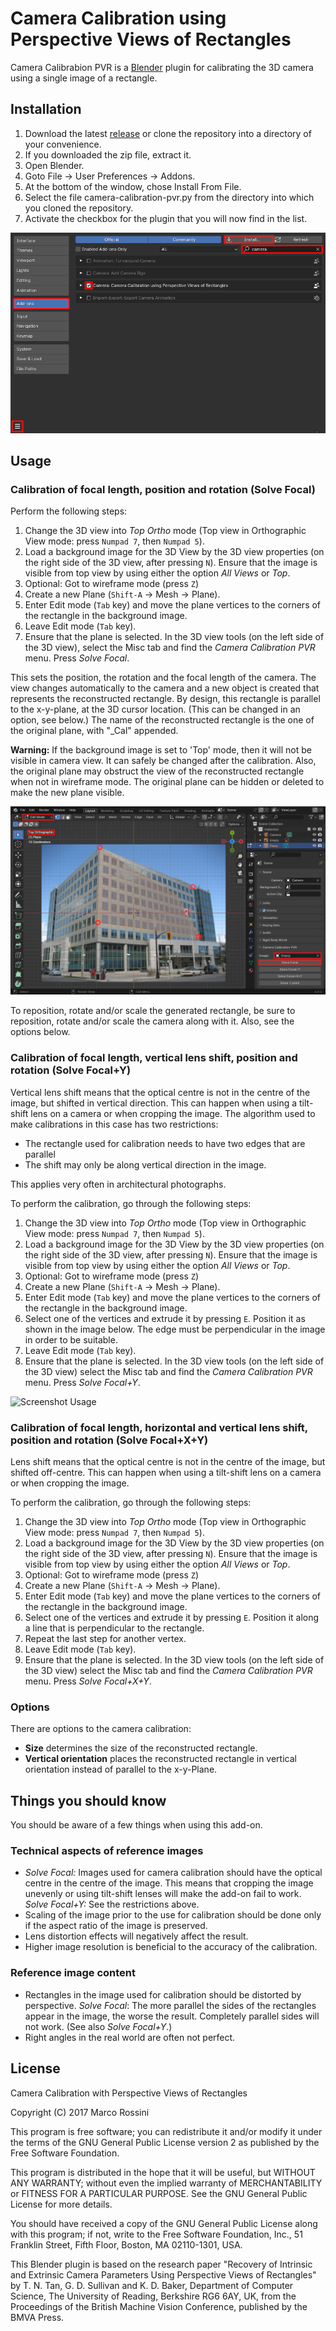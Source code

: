 # Camera Calibration using Perspective Views of Rectangles

Camera Calibrabion PVR is a [Blender](http://www.blender.org) plugin for calibrating the 3D camera using a single image of a rectangle.

## Installation
1. Download the latest [release](https://github.com/mrossini-ethz/camera-calibration-pvr/releases) or clone the repository into a directory of your convenience.
2. If you downloaded the zip file, extract it.
3. Open Blender.
4. Goto File -> User Preferences -> Addons.
5. At the bottom of the window, chose Install From File.
6. Select the file camera-calibration-pvr.py from the directory into which you cloned the repository.
7. Activate the checkbox for the plugin that you will now find in the list.

![Screenshot Installation](https://github.com/mrossini-ethz/camera-calibration-pvr/blob/master/doc/ui1.png "Screenshot Installation")

## Usage
### Calibration of focal length, position and rotation (Solve Focal)
Perform the following steps:

1. Change the 3D view into *Top Ortho* mode (Top view in Orthographic View mode: press `Numpad 7`, then `Numpad 5`).
2. Load a background image for the 3D View by the 3D view properties (on the right side of the 3D view, after pressing `N`). Ensure that the image is visible from top view by using either the option *All Views* or *Top*.
3. Optional: Got to wireframe mode (press `Z`)
4. Create a new Plane (`Shift-A` -> Mesh -> Plane).
5. Enter Edit mode (`Tab` key) and move the plane vertices to the corners of the rectangle in the background image.
6. Leave Edit mode (`Tab` key).
7. Ensure that the plane is selected. In the 3D view tools (on the left side of the 3D view), select the Misc tab and find the *Camera Calibration PVR* menu. Press *Solve Focal*.

This sets the position, the rotation and the focal length of the camera.
The view changes automatically to the camera and a new object is created that represents the reconstructed rectangle.
By design, this rectangle is parallel to the x-y-plane, at the 3D cursor location.
(This can be changed in an option, see below.)
The name of the reconstructed rectangle is the one of the original plane, with "_Cal" appended.

**Warning:** If the background image is set to 'Top' mode, then it will not be visible in camera view.
It can safely be changed after the calibration.
Also, the original plane may obstruct the view of the reconstructed rectangle when not in wireframe mode.
The original plane can be hidden or deleted to make the new plane visible.

![Screenshot Usage](https://github.com/mrossini-ethz/camera-calibration-pvr/blob/master/doc/ui2.png "Screenshot: Usage with Solve Focal")

To reposition, rotate and/or scale the generated rectangle, be sure to reposition, rotate and/or scale the camera along with it.
Also, see the options below.

### Calibration of focal length, vertical lens shift, position and rotation (Solve Focal+Y)
Vertical lens shift means that the optical centre is not in the centre of the image, but shifted in vertical direction.
This can happen when using a tilt-shift lens on a camera or when cropping the image.
The algorithm used to make calibrations in this case has two restrictions:

- The rectangle used for calibration needs to have two edges that are parallel
- The shift may only be along vertical direction in the image.

This applies very often in architectural photographs.

To perform the calibration, go through the following steps:

1. Change the 3D view into *Top Ortho* mode (Top view in Orthographic View mode: press `Numpad 7`, then `Numpad 5`).
2. Load a background image for the 3D View by the 3D view properties (on the right side of the 3D view, after pressing `N`). Ensure that the image is visible from top view by using either the option *All Views* or *Top*.
3. Optional: Got to wireframe mode (press `Z`)
4. Create a new Plane (`Shift-A` -> Mesh -> Plane).
5. Enter Edit mode (`Tab` key) and move the plane vertices to the corners of the rectangle in the background image.
6. Select one of the vertices and extrude it by pressing `E`. Position it as shown in the image below. The edge must be perpendicular in the image in order to be suitable.
7. Leave Edit mode (`Tab` key).
8. Ensure that the plane is selected. In the 3D view tools (on the left side of the 3D view) select the Misc tab and find the *Camera Calibration PVR* menu. Press *Solve Focal+Y*.

![Screenshot Usage](https://github.com/mrossini-ethz/camera-calibration-pvr/blob/master/doc/shifted-perspective.png "Screenshot: Usage for Solve Focal+Y")

### Calibration of focal length, horizontal and vertical lens shift, position and rotation (Solve Focal+X+Y)
Lens shift means that the optical centre is not in the centre of the image, but shifted off-centre.
This can happen when using a tilt-shift lens on a camera or when cropping the image.

To perform the calibration, go through the following steps:

1. Change the 3D view into *Top Ortho* mode (Top view in Orthographic View mode: press `Numpad 7`, then `Numpad 5`).
2. Load a background image for the 3D View by the 3D view properties (on the right side of the 3D view, after pressing `N`). Ensure that the image is visible from top view by using either the option *All Views* or *Top*.
3. Optional: Got to wireframe mode (press `Z`)
4. Create a new Plane (`Shift-A` -> Mesh -> Plane).
5. Enter Edit mode (`Tab` key) and move the plane vertices to the corners of the rectangle in the background image.
6. Select one of the vertices and extrude it by pressing `E`. Position it along a line that is perpendicular to the rectangle.
7. Repeat the last step for another vertex.
8. Leave Edit mode (`Tab` key).
9. Ensure that the plane is selected. In the 3D view tools (on the left side of the 3D view) select the Misc tab and find the *Camera Calibration PVR* menu. Press *Solve Focal+X+Y*.

### Options
There are options to the camera calibration:

- **Size** determines the size of the reconstructed rectangle.
- **Vertical orientation** places the reconstructed rectangle in vertical orientation instead of parallel to the x-y-Plane.

## Things you should know
You should be aware of a few things when using this add-on.

### Technical aspects of reference images
- *Solve Focal:* Images used for camera calibration should have the optical centre in the centre of the image.
  This means that cropping the image unevenly or using tilt-shift lenses will make the add-on fail to work.
  *Solve Focal+Y:* See the restrictions above.
- Scaling of the image prior to the use for calibration should be done only if the aspect ratio of the image is preserved.
- Lens distortion effects will negatively affect the result.
- Higher image resolution is beneficial to the accuracy of the calibration.

### Reference image content
- Rectangles in the image used for calibration should be distorted by perspective.
  *Solve Focal*: The more parallel the sides of the rectangles appear in the image, the worse the result.
  Completely parallel sides will not work. (See also *Solve Focal+Y*.)
- Right angles in the real world are often not perfect.

## License
Camera Calibration with Perspective Views of Rectangles

Copyright (C) 2017  Marco Rossini

This program is free software; you can redistribute it and/or
modify it under the terms of the GNU General Public License
version 2 as published by the Free Software Foundation.

This program is distributed in the hope that it will be useful,
but WITHOUT ANY WARRANTY; without even the implied warranty of
MERCHANTABILITY or FITNESS FOR A PARTICULAR PURPOSE.  See the
GNU General Public License for more details.

You should have received a copy of the GNU General Public License
along with this program; if not, write to the Free Software
Foundation, Inc., 51 Franklin Street, Fifth Floor, Boston, MA  02110-1301, USA.

This Blender plugin is based on the research paper "Recovery of Intrinsic
and Extrinsic Camera Parameters Using Perspective Views of Rectangles" by
T. N. Tan, G. D. Sullivan and K. D. Baker, Department of Computer Science,
The University of Reading, Berkshire RG6 6AY, UK,
from the Proceedings of the British Machine Vision Conference, published by
the BMVA Press.
